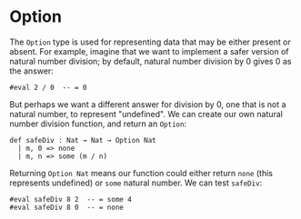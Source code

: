 # Option

The `Option` type is used for representing data that may be either present or absent.
For example, imagine that we want to implement a safer version of natural number division;
by default, natural number division by 0 gives 0 as the answer:

```lean
#eval 2 / 0  -- = 0
```

But perhaps we want a different answer for division by 0, one that is not a natural number,
to represent "undefined".
We can create our own natural number division function, and return an `Option`:

```lean
def safeDiv : Nat → Nat → Option Nat
  | m, 0 => none
  | m, n => some (m / n)
```

Returning `Option Nat` means our function could either return `none` (this represents undefined)
or `some` natural number.
We can test `safeDiv`:

```lean
#eval safeDiv 8 2  -- = some 4
#eval safeDiv 8 0  -- = none
```

